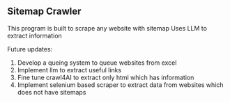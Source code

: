 ## Sitemap Crawler
This program is built to scrape any website with sitemap 
Uses LLM to extract information

Future updates:
1. Develop a queing system to queue websites from excel
2. Implement llm to extract useful links 
3. Fine tune crawl4AI to extract only html which has information
4. Implement selenium based scraper to extract data from websites which does not have sitemaps
